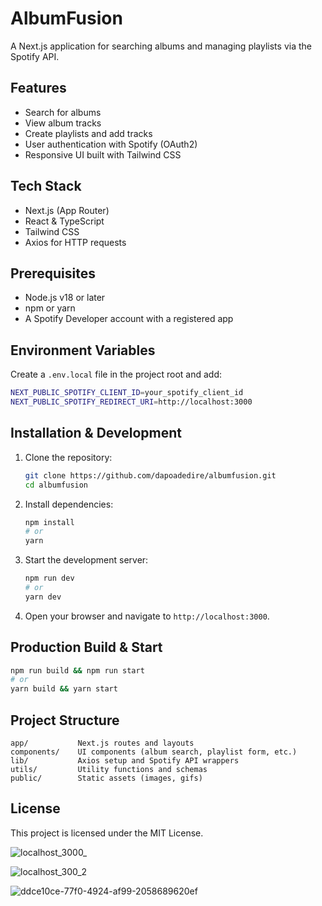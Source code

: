 # AlbumFusion

A Next.js application for searching albums and managing playlists via the Spotify API.

## Features

- Search for albums
- View album tracks
- Create playlists and add tracks
- User authentication with Spotify (OAuth2)
- Responsive UI built with Tailwind CSS

## Tech Stack

- Next.js (App Router)
- React & TypeScript
- Tailwind CSS
- Axios for HTTP requests

## Prerequisites

- Node.js v18 or later
- npm or yarn
- A Spotify Developer account with a registered app

## Environment Variables

Create a `.env.local` file in the project root and add:

```bash
NEXT_PUBLIC_SPOTIFY_CLIENT_ID=your_spotify_client_id
NEXT_PUBLIC_SPOTIFY_REDIRECT_URI=http://localhost:3000
```

## Installation & Development

1. Clone the repository:

   ```bash
   git clone https://github.com/dapoadedire/albumfusion.git
   cd albumfusion
   ```

2. Install dependencies:

   ```bash
   npm install
   # or
   yarn
   ```

3. Start the development server:

   ```bash
   npm run dev
   # or
   yarn dev
   ```

4. Open your browser and navigate to `http://localhost:3000`.

## Production Build & Start

```bash
npm run build && npm run start
# or
yarn build && yarn start
```

## Project Structure

```
app/           Next.js routes and layouts
components/    UI components (album search, playlist form, etc.)
lib/           Axios setup and Spotify API wrappers
utils/         Utility functions and schemas
public/        Static assets (images, gifs)
```

## License

This project is licensed under the MIT License.


![localhost_3000_](https://github.com/user-attachments/assets/0462ffbd-32a5-411b-b4d4-39ded81e76fa)

![localhost_300_2](https://github.com/user-attachments/assets/2691fd2f-764f-41fb-add8-0dee15a26380)

![ddce10ce-77f0-4924-af99-2058689620ef](https://github.com/user-attachments/assets/8c00e1eb-0a38-4576-920f-ec5139062020)
